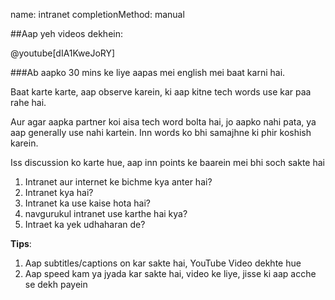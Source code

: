 name: intranet
completionMethod: manual

##Aap yeh videos dekhein:

@youtube[dIA1KweJoRY]

###Ab aapko 30 mins ke liye aapas mei english mei baat karni hai.

Baat karte karte, aap observe karein, ki aap kitne tech words use kar paa rahe hai.

Aur agar aapka partner koi aisa tech word bolta hai, jo aapko nahi pata, ya aap generally use nahi kartein. Inn words ko bhi samajhne ki phir koshish karein.

Iss discussion ko karte hue, aap inn points ke baarein mei bhi soch sakte hai

1. Intranet aur internet ke bichme kya anter hai?
2. Intranet kya hai?
3. Intranet ka use kaise hota hai?
4. navgurukul intranet use karthe hai kya?
5. Intraet ka yek udhaharan de?

**Tips**: 
1. Aap subtitles/captions on kar sakte hai, YouTube Video dekhte hue
2. Aap speed kam ya jyada kar sakte hai, video ke liye, jisse ki aap acche se dekh payein
